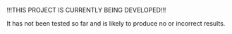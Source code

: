 !!!THIS PROJECT IS CURRENTLY BEING DEVELOPED!!!

It has not been tested so far and is likely to produce no or incorrect results.